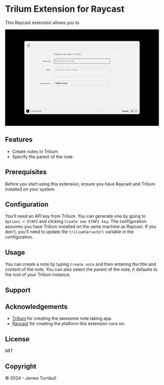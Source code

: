 # Trilum Extension for Raycast

This Raycast extension allows you to

![screenshot](./metadata/screenshot.png)

## Features

- Create notes in Trilium
- Specify the parent of the note

## Prerequisites

Before you start using this extension, ensure you have Raycast and Trilium installed on your system.

## Configuration

You'll need an API key from Trilium. You can generate one by going to `Options > ETAPI` and clicking `Create new ETAPI key`. The configuration assumes you have Trilium installed on the same machine as Raycast. If you don't, you'll need to update the `triliumServerUrl` variable in the configuration.

## Usage

You can create a note by typing `Create note` and then entering the title and content of the note. You can also select the parent of the note, it defaults to the root of your Trilium instance.

## Support

## Acknowledgements

- [Trilium](https://github.com/zadam/trilium) for creating the awesome note taking app.
- [Raycast](https://raycast.com/) for creating the platform this extension runs on.

## License

MIT

## Copyright

© 2024 - James Turnbull
